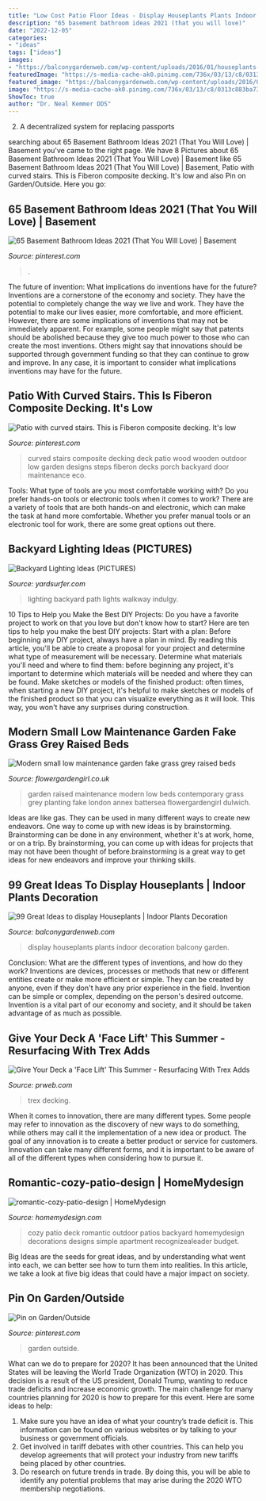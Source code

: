 ```yaml
---
title: "Low Cost Patio Floor Ideas - Display Houseplants Plants Indoor Decoration Balcony Garden"
description: "65 basement bathroom ideas 2021 (that you will love)"
date: "2022-12-05"
categories:
- "ideas"
tags: ["ideas"]
images:
- "https://balconygardenweb.com/wp-content/uploads/2016/01/houseplants-display-ideas-4.jpg"
featuredImage: "https://s-media-cache-ak0.pinimg.com/736x/03/13/c8/0313c883ba73156e7a40cd1ca124e2f6.jpg"
featured_image: "https://balconygardenweb.com/wp-content/uploads/2016/01/houseplants-display-ideas-4.jpg"
image: "https://s-media-cache-ak0.pinimg.com/736x/03/13/c8/0313c883ba73156e7a40cd1ca124e2f6.jpg"
ShowToc: true
author: "Dr. Neal Kemmer DDS"
---
```



2. A decentralized system for replacing passports 

	

		
searching about 65 Basement Bathroom Ideas 2021 (That You Will Love) | Basement you've came to the right page. We have 8 Pictures about 65 Basement Bathroom Ideas 2021 (That You Will Love) | Basement like 65 Basement Bathroom Ideas 2021 (That You Will Love) | Basement, Patio with curved stairs. This is Fiberon composite decking. It&#039;s low and also Pin on Garden/Outside. Here you go:
		
    
## 65 Basement Bathroom Ideas 2021 (That You Will Love) | Basement

<img loading=lazy src="https://i.pinimg.com/736x/6b/57/91/6b5791954ed975512b61cc4a9892de8a.jpg" onerror="this.onerror=null;this.src='https://tse2.mm.bing.net/th?id=OIP.dXs5p2Aug6PDImLv302rFAHaLH&amp;pid=15.1';" alt="65 Basement Bathroom Ideas 2021 (That You Will Love) | Basement">

_Source: pinterest.com_

>. 

	

The future of invention: What implications do inventions have for the future?
Inventions are a cornerstone of the economy and society. They have the potential to completely change the way we live and work. They have the potential to make our lives easier, more comfortable, and more efficient. However, there are some implications of inventions that may not be immediately apparent. For example, some people might say that patents should be abolished because they give too much power to those who can create the most inventions. Others might say that innovations should be supported through government funding so that they can continue to grow and improve. In any case, it is important to consider what implications inventions may have for the future.

    
## Patio With Curved Stairs. This Is Fiberon Composite Decking. It&#039;s Low

<img loading=lazy src="https://s-media-cache-ak0.pinimg.com/736x/03/13/c8/0313c883ba73156e7a40cd1ca124e2f6.jpg" onerror="this.onerror=null;this.src='https://tse3.mm.bing.net/th?id=OIP.VYtnn2JUaB4Tkk1wxzkKywHaLT&amp;pid=15.1';" alt="Patio with curved stairs. This is Fiberon composite decking. It&#039;s low">

_Source: pinterest.com_

>curved stairs composite decking deck patio wood wooden outdoor low garden designs steps fiberon decks porch backyard door maintenance eco. 

	

Tools: What type of tools are you most comfortable working with?
Do you prefer hands-on tools or electronic tools when it comes to work? There are a variety of tools that are both hands-on and electronic, which can make the task at hand more comfortable. Whether you prefer manual tools or an electronic tool for work, there are some great options out there.

    
## Backyard Lighting Ideas (PICTURES)

<img loading=lazy src="http://yardsurfer.com/wp-content/uploads/2010/05/Path-lighting-backyard-ideas-3.jpg" onerror="this.onerror=null;this.src='https://tse3.mm.bing.net/th?id=OIP.bxxhJ_zdnzjpzlEh_XZgaAAAAA&amp;pid=15.1';" alt="Backyard Lighting Ideas (PICTURES)">

_Source: yardsurfer.com_

>lighting backyard path lights walkway indulgy. 

	

10 Tips to Help you Make the Best DIY Projects:
Do you have a favorite project to work on that you love but don't know how to start? Here are ten tips to help you make the best DIY projects: 
Start with a plan: Before beginning any DIY project, always have a plan in mind. By reading this article, you'll be able to create a proposal for your project and determine what type of measurement will be necessary. Determine what materials you'll need and where to find them: before beginning any project, it's important to determine which materials will be needed and where they can be found. Make sketches or models of the finished product: often times, when starting a new DIY project, it's helpful to make sketches or models of the finished product so that you can visualize everything as it will look. This way, you won't have any surprises during construction.

    
## Modern Small Low Maintenance Garden Fake Grass Grey Raised Beds

<img loading=lazy src="http://flowergardengirl.co.uk/wp-content/uploads/2016/02/modern-small-low-maintenance-garden-fake-grass-grey-raised-beds-contemporary-planting-dulwich-london.jpg" onerror="this.onerror=null;this.src='https://tse1.mm.bing.net/th?id=OIP.uafDINgxRSzi4WzHy_2VPgHaEK&amp;pid=15.1';" alt="Modern small low maintenance garden fake grass grey raised beds">

_Source: flowergardengirl.co.uk_

>garden raised maintenance modern low beds contemporary grass grey planting fake london annex battersea flowergardengirl dulwich. 

	

Ideas are like gas. They can be used in many different ways to create new endeavors. One way to come up with new ideas is by brainstorming. Brainstorming can be done in any environment, whether it's at work, home, or on a trip. By brainstorming, you can come up with ideas for projects that may not have been thought of before.brainstorming is a great way to get ideas for new endeavors and improve your thinking skills.

    
## 99 Great Ideas To Display Houseplants | Indoor Plants Decoration

<img loading=lazy src="https://balconygardenweb.com/wp-content/uploads/2016/01/houseplants-display-ideas-4.jpg" onerror="this.onerror=null;this.src='https://tse2.mm.bing.net/th?id=OIP.jlW1YRNisxUAmPf-7QCcbQHaLH&amp;pid=15.1';" alt="99 Great Ideas to display Houseplants | Indoor Plants Decoration">

_Source: balconygardenweb.com_

>display houseplants plants indoor decoration balcony garden. 

	

Conclusion: What are the different types of inventions, and how do they work?
Inventions are devices, processes or methods that new or different entities create or make more efficient or simple. They can be created by anyone, even if they don't have any prior experience in the field. Invention can be simple or complex, depending on the person's desired outcome. Invention is a vital part of our economy and society, and it should be taken advantage of as much as possible.

    
## Give Your Deck A &#039;Face Lift&#039; This Summer - Resurfacing With Trex Adds

<img loading=lazy src="https://ww1.prweb.com/prfiles/2009/05/21/1039424/Aftercropped.jpg" onerror="this.onerror=null;this.src='https://tse3.mm.bing.net/th?id=OIP.JuCTldooqtrcP-8-a4lGEAHaHZ&amp;pid=15.1';" alt="Give Your Deck a &#039;Face Lift&#039; This Summer - Resurfacing With Trex Adds">

_Source: prweb.com_

>trex decking. 

	

When it comes to innovation, there are many different types. Some people may refer to innovation as the discovery of new ways to do something, while others may call it the implementation of a new idea or product. The goal of any innovation is to create a better product or service for customers. Innovation can take many different forms, and it is important to be aware of all of the different types when considering how to pursue it.

    
## Romantic-cozy-patio-design | HomeMydesign

<img loading=lazy src="https://homemydesign.com/wp-content/uploads/2015/07/romantic-cozy-patio-design.jpg" onerror="this.onerror=null;this.src='https://tse4.mm.bing.net/th?id=OIP.3JPiLmMtwYhkrcp-jXdFEAHaIV&amp;pid=15.1';" alt="romantic-cozy-patio-design | HomeMydesign">

_Source: homemydesign.com_

>cozy patio deck romantic outdoor patios backyard homemydesign decorations designs simple apartment recognizealeader budget. 

	

Big Ideas are the seeds for great ideas, and by understanding what went into each, we can better see how to turn them into realities. In this article, we take a look at five big ideas that could have a major impact on society.

    
## Pin On Garden/Outside

<img loading=lazy src="https://i.pinimg.com/736x/46/3b/2a/463b2ae68cf43a2c1786ee453c289353.jpg" onerror="this.onerror=null;this.src='https://tse3.mm.bing.net/th?id=OIP.e-LgddFAJDTS5leBTyzUIwHaJ4&amp;pid=15.1';" alt="Pin on Garden/Outside">

_Source: pinterest.com_

>garden outside. 

	

What can we do to prepare for 2020?
It has been announced that the United States will be leaving the World Trade Organization (WTO) in 2020. This decision is a result of the US president, Donald Trump, wanting to reduce trade deficits and increase economic growth. The main challenge for many countries planning for 2020 is how to prepare for this event. Here are some ideas to help: 
1. Make sure you have an idea of what your country’s trade deficit is. This information can be found on various websites or by talking to your business or government officials. 
2. Get involved in tariff debates with other countries. This can help you develop agreements that will protect your industry from new tariffs being placed by other countries. 
3. Do research on future trends in trade. By doing this, you will be able to identify any potential problems that may arise during the 2020 WTO membership negotiations.

